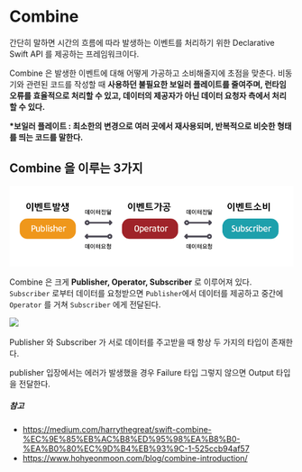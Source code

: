 # Combine
간단히 말하면 시간의 흐름에 따라 발생하는 이벤트를 처리하기 위한 Declarative Swift API 를 제공하는 프레임워크이다.

Combine 은 발생한 이벤트에 대해 어떻게 가공하고 소비해줄지에 초점을 맞춘다.
 비동기와 관련된 코드를 작성할 때 <b>사용하던 불필요한 보일러 플레이트를 줄여주며, 런타임 오류를 효율적으로 처리할 수 있고, 데이터의 제공자가 아닌 데이터 요청자 측에서 처리할 수 있다.</b>

<b>*보일러 플레이트 : 최소한의 변경으로 여러 곳에서 재사용되며, 반복적으로 비슷한 형태를 띄는 코드를 말한다.</b>


## Combine 을 이루는 3가지
<img src="../../../Image/SwiftUI-Combine-3가지.png">

Combine 은 크게 <b>Publisher, Operator, Subscriber</b> 로 이루어져 있다.
```Subscriber``` 로부터 데이터를 요청받으면 ```Publisher```에서 데이터를 제공하고 중간에 ```Operator``` 를 거쳐 ```Subscriber``` 에게 전달된다.

<img src="../../../Image/Publisher와Subscriber관계.png">

Publisher 와 Subscriber 가 서로 데이터를 주고받을 때 항상 두 가지의 타입이 존재한다.

publisher 입장에서는 에러가 발생했을 경우 Failure 타입 그렇지 않으면 Output 타입을 전달한다. 

##### 참고
- https://medium.com/harrythegreat/swift-combine-%EC%9E%85%EB%AC%B8%ED%95%98%EA%B8%B0-%EA%B0%80%EC%9D%B4%EB%93%9C-1-525ccb94af57
- https://www.hohyeonmoon.com/blog/combine-introduction/